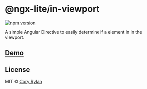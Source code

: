 # @ngx-lite/in-viewport

[![npm version](https://badge.fury.io/js/%40ngx-lite%2Fin-viewport.svg)](https://badge.fury.io/js/%40ngx-lite%2Fin-viewport)

A simple Angular Directive to easily determine if a element in in the viewport.

## [Demo]()

## License

MIT © [Cory Rylan](https://coryrylan.com)